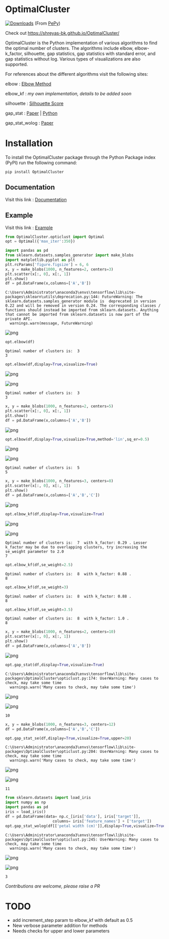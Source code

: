 # OptimalCluster

[![Downloads](https://pepy.tech/badge/optimalcluster)](https://pepy.tech/project/optimalcluster)
(From [PePy](https://pepy.tech/project/OptimalCluster))

Check out https://shreyas-bk.github.io/OptimalCluster/

OptimalCluster is the Python implementation of various algorithms to find the optimal number of clusters. The algorithms include elbow, elbow-k_factor, silhouette, gap statistics, gap statistics with standard error, and gap statistics without log. Various types of visualizations are also supported.

For references about the different algorithms visit the following sites:

elbow : [Elbow Method](https://en.wikipedia.org/wiki/Elbow_method_(clustering).)

elbow_kf : _my own implementation, details to be added soon_

silhouette : [Silhouette Score](https://scikit-learn.org/stable/modules/generated/sklearn.metrics.silhouette_score.html)

gap_stat : [Paper](http://www.web.stanford.edu/~hastie/Papers/gap.pdf)  |  [Python](https://anaconda.org/milesgranger/gap-statistic/notebook)

gap_stat_wolog : [Paper](https://core.ac.uk/reader/12172514)

# Installation

To install the OptimalCluster package through the Python Package index (PyPI) run the following command:
```
pip install OptimalCluster
```

## Documentation

Visit this link : [Documentation](https://github.com/shreyas-bk/OptimalCluster/blob/master/Documentation.md)

## Example

Visit this link : [Example](https://colab.research.google.com/github/shreyas-bk/OptimalClusterExampleNB/blob/master/Example.ipynb)

```python
from OptimalCluster.opticlust import Optimal
opt = Optimal({'max_iter':350})
```


```python
import pandas as pd
from sklearn.datasets.samples_generator import make_blobs
import matplotlib.pyplot as plt
plt.rcParams['figure.figsize'] = 6, 6
x, y = make_blobs(1000, n_features=2, centers=3)
plt.scatter(x[:, 0], x[:, 1])
plt.show()
df = pd.DataFrame(x,columns=['A','B'])
```

    C:\Users\Administrator\anaconda3\envs\tensorflow\lib\site-packages\sklearn\utils\deprecation.py:144: FutureWarning: The sklearn.datasets.samples_generator module is  deprecated in version 0.22 and will be removed in version 0.24. The corresponding classes / functions should instead be imported from sklearn.datasets. Anything that cannot be imported from sklearn.datasets is now part of the private API.
      warnings.warn(message, FutureWarning)
    


![png](assets/output_1_1.png)



```python
opt.elbow(df)
```

    Optimal number of clusters is:  3 
    3




```python
opt.elbow(df,display=True,visualize=True)
```


![png](assets/output_3_0.png)



![png](assets/output_3_1.png)


    Optimal number of clusters is:  3 
    3




```python
x, y = make_blobs(1000, n_features=2, centers=5)
plt.scatter(x[:, 0], x[:, 1])
plt.show()
df = pd.DataFrame(x,columns=['A','B'])
```


![png](assets/output_4_0.png)



```python
opt.elbow(df,display=True,visualize=True,method='lin',sq_er=0.5)
```


![png](assets/output_5_0.png)



![png](assets/output_5_1.png)


    Optimal number of clusters is:  5 
    5




```python
x, y = make_blobs(1000, n_features=3, centers=8)
plt.scatter(x[:, 0], x[:, 1])
plt.show()
df = pd.DataFrame(x,columns=['A','B','C'])
```


![png](assets/output_6_0.png)



```python
opt.elbow_kf(df,display=True,visualize=True)
```


![png](assets/output_7_0.png)



![png](assets/output_7_1.png)


    Optimal number of clusters is:  7  with k_factor: 0.29 . Lesser k_factor may be due to overlapping clusters, try increasing the se_weight parameter to 2.0
    7




```python
opt.elbow_kf(df,se_weight=2.5)
```

    Optimal number of clusters is:  8  with k_factor: 0.88 . 
    8




```python
opt.elbow_kf(df,se_weight=3)
```

    Optimal number of clusters is:  8  with k_factor: 0.88 . 
    8




```python
opt.elbow_kf(df,se_weight=3.5)
```

    Optimal number of clusters is:  8  with k_factor: 1.0 . 
    8




```python
x, y = make_blobs(1000, n_features=2, centers=10)
plt.scatter(x[:, 0], x[:, 1])
plt.show()
df = pd.DataFrame(x,columns=['A','B'])
```


![png](assets/output_11_0.png)



```python
opt.gap_stat(df,display=True,visualize=True)
```

    C:\Users\Administrator\anaconda3\envs\tensorflow\lib\site-packages\OptimalCluster\opticlust.py:174: UserWarning: Many cases to check, may take some time
      warnings.warn('Many cases to check, may take some time')
    


![png](assets/output_12_1.png)



![png](assets/output_12_2.png)

    10




```python
x, y = make_blobs(1000, n_features=3, centers=12)
df = pd.DataFrame(x,columns=['A','B','C'])
```


```python
opt.gap_stat_se(df,display=True,visualize=True,upper=20)
```

    C:\Users\Administrator\anaconda3\envs\tensorflow\lib\site-packages\OptimalCluster\opticlust.py:204: UserWarning: Many cases to check, may take some time
      warnings.warn('Many cases to check, may take some time')
    


![png](assets/output_14_1.png)



![png](assets/output_14_2.png)


    11




```python
from sklearn.datasets import load_iris
import numpy as np
import pandas as pd
iris = load_iris()
df = pd.DataFrame(data= np.c_[iris['data'], iris['target']],
                     columns= iris['feature_names'] + ['target'])
opt.gap_stat_wolog(df[['petal width (cm)']],display=True,visualize=True)
```

    C:\Users\Administrator\anaconda3\envs\tensorflow\lib\site-packages\OptimalCluster\opticlust.py:245: UserWarning: Many cases to check, may take some time
      warnings.warn('Many cases to check, may take some time')
    


![png](assets/output_15_1.png)



![png](assets/output_15_2.png)

    3




_Contributions are welcome, please raise a PR_

# TODO

 - add increment_step param to elbow_kf with default as 0.5
 - New verbose parameter addition for methods
 - Needs checks for upper and lower parameters
